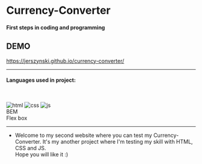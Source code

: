 # Currency-Converter

#### First steps in coding and programming

## DEMO

https://jerszynski.github.io/currency-converter/

---

#### Languages used in project:

<br />

![html](https://img.icons8.com/color/48/null/html-5--v1.png) ![css](https://img.icons8.com/color/48/null/css3.png) ![js](https://img.icons8.com/color/48/null/javascript--v1.png) <br>
BEM<br>
Flex box<br>

---

- Welcome to my second website where you can test my Currency-Converter. It's my another project where I'm testing my skill with HTML, CSS and JS. <br />
  Hope you will like it :)
  <br />
  <br />
